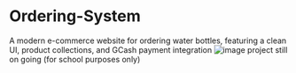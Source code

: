 # Ordering-System
A modern e-commerce website for ordering water bottles, featuring a clean UI, product collections, and GCash payment integration
![image](https://github.com/user-attachments/assets/00bfadc7-10e9-4d18-b608-f053769e2582)
project still on going
(for school purposes only)
